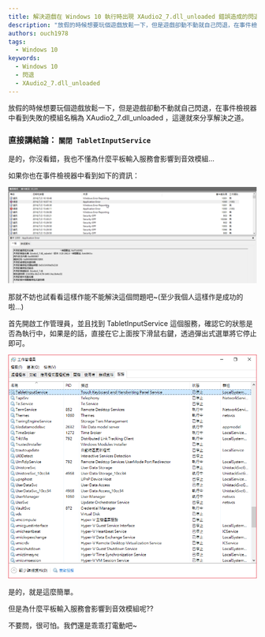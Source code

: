 ```yaml
---
title: 解決遊戲在 Windows 10 執行時出現 XAudio2_7.dll_unloaded 錯誤造成的閃退
description: "放假的時候想要玩個遊戲放鬆一下，但是遊戲卻動不動就自己閃退，在事件檢視器中看到失敗的模組名稱為 XAudio2_7.dll_unloaded ，這邊就來分享解決之道。"
authors: ouch1978
tags:
  - Windows 10
keywords: 
  - Windows 10
  - 閃退
  - XAudio2_7.dll_unloaded
---
```


放假的時候想要玩個遊戲放鬆一下，但是遊戲卻動不動就自己閃退，在事件檢視器中看到失敗的模組名稱為 XAudio2_7.dll_unloaded ，這邊就來分享解決之道。

<!--truncate-->

### 直接講結論： **`關閉 TabletInputService`**

是的，你沒看錯，我也不懂為什麼平板輸入服務會影響到音效模組...

如果你也在事件檢視器中看到如下的資訊：

![事件檢視器中顯示的錯誤資訊](Error-In-Event-Viewer.png)

那就不妨也試看看這樣作能不能解決這個問題吧~(至少我個人這樣作是成功的啦...)

首先開啟工作管理員，並且找到 TabletInputService 這個服務，確認它的狀態是否為執行中，如果是的話，直接在它上面按下滑鼠右鍵，透過彈出式選單將它停止即可。

![關閉 TabletInputService](Turn-Off-Tablet-Input-Service.png)

是的，就是這麼簡單。

但是為什麼平板輸入服務會影響到音效模組呢??

不要問，很可怕。我們還是乖乖打電動吧~
